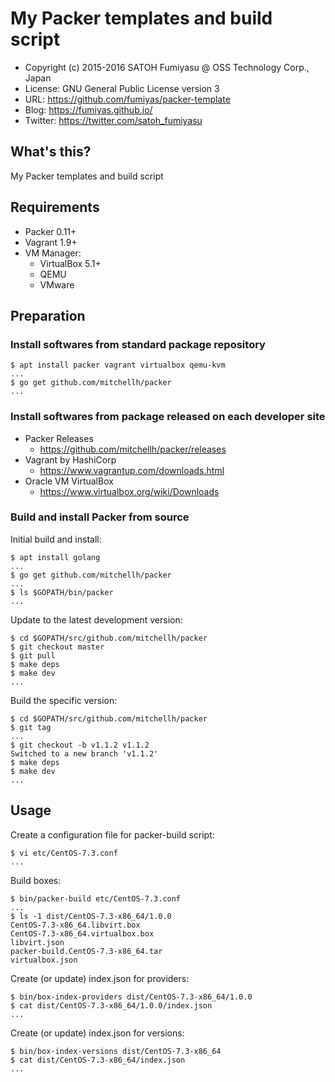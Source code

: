 My Packer templates and build script
======================================================================

  * Copyright (c) 2015-2016 SATOH Fumiyasu @ OSS Technology Corp., Japan
  * License: GNU General Public License version 3
  * URL: <https://github.com/fumiyas/packer-template>
  * Blog: <https://fumiyas.github.io/>
  * Twitter: <https://twitter.com/satoh_fumiyasu>

What's this?
---------------------------------------------------------------------

My Packer templates and build script

Requirements
---------------------------------------------------------------------

* Packer 0.11+
* Vagrant 1.9+
* VM Manager:
  * VirtualBox 5.1+
  * QEMU
  * VMware

Preparation
---------------------------------------------------------------------

### Install softwares from standard package repository

```console
$ apt install packer vagrant virtualbox qemu-kvm
...
$ go get github.com/mitchellh/packer
...
```

### Install softwares from package released on each developer site

* Packer Releases
  * https://github.com/mitchellh/packer/releases
* Vagrant by HashiCorp
  * https://www.vagrantup.com/downloads.html
* Oracle VM VirtualBox
  * https://www.virtualbox.org/wiki/Downloads

### Build and install Packer from source

Initial build and install:

```console
$ apt install golang
...
$ go get github.com/mitchellh/packer
...
$ ls $GOPATH/bin/packer
...
```

Update to the latest development version:

```console
$ cd $GOPATH/src/github.com/mitchellh/packer
$ git checkout master
$ git pull
$ make deps
$ make dev
...
```

Build the specific version:

```console
$ cd $GOPATH/src/github.com/mitchellh/packer
$ git tag
...
$ git checkout -b v1.1.2 v1.1.2
Switched to a new branch 'v1.1.2'
$ make deps
$ make dev
...
```

Usage
----------------------------------------------------------------------

Create a configuration file for packer-build script:

```console
$ vi etc/CentOS-7.3.conf
...
```

Build boxes:

```console
$ bin/packer-build etc/CentOS-7.3.conf
...
$ ls -1 dist/CentOS-7.3-x86_64/1.0.0
CentOS-7.3-x86_64.libvirt.box
CentOS-7.3-x86_64.virtualbox.box
libvirt.json
packer-build.CentOS-7.3-x86_64.tar
virtualbox.json
```

Create (or update) index.json for providers:

```console
$ bin/box-index-providers dist/CentOS-7.3-x86_64/1.0.0
$ cat dist/CentOS-7.3-x86_64/1.0.0/index.json
...
```

Create (or update) index.json for versions:

```console
$ bin/box-index-versions dist/CentOS-7.3-x86_64
$ cat dist/CentOS-7.3-x86_64/index.json
...
```
